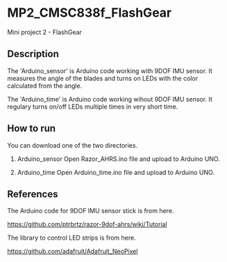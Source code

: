 # MP2_CMSC838f_FlashGear
Mini project 2 - FlashGear

## Description
The 'Arduino_sensor' is Arduino code working with 9DOF IMU sensor. It measures the angle of the blades and turns on LEDs with the color calculated from the angle.

The 'Arduino_time' is Arduino code working wihout 9DOF IMU sensor. It regulary turns on/off LEDs multiple times in very short time.

## How to run
You can download one of the two directories.
1) Arduino_sensor
Open Razor_AHRS.ino file and upload to Arduino UNO.

2) Arduino_time
Open Arduino_time.ino file and upload to Arduino UNO.

## References
The Arduino code for 9DOF IMU sensor stick is from here.

https://github.com/ptrbrtz/razor-9dof-ahrs/wiki/Tutorial

The library to control LED strips is from here.

https://github.com/adafruit/Adafruit_NeoPixel
